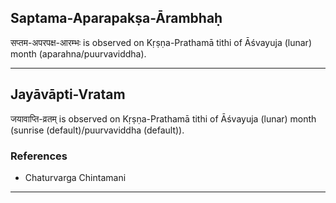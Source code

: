 ## Saptama-Aparapakṣa-Ārambhaḥ
सप्तम-अपरपक्ष-आरम्भः is observed on Kṛṣṇa-Prathamā tithi of Āśvayuja (lunar) month (aparahna/puurvaviddha).



---
## Jayāvāpti-Vratam
जयावाप्ति-व्रतम् is observed on Kṛṣṇa-Prathamā tithi of Āśvayuja (lunar) month (sunrise (default)/puurvaviddha (default)).


### References
* Chaturvarga Chintamani


---
